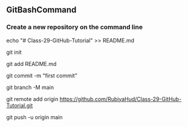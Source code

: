 ## GitBashCommand
### Create a new repository on the command line
echo "# Class-29-GitHub-Tutorial" >> README.md

git init

git add README.md

git commit -m "first commit"

git branch -M main

git remote add origin https://github.com/RubiyaHud/Class-29-GitHub-Tutorial.git

git push -u origin main
